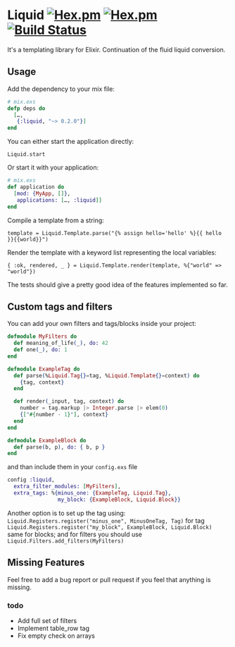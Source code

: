 # Liquid [![Hex.pm](https://img.shields.io/hexpm/v/liquid.svg)](https://hex.pm/packages/liquid) [![Hex.pm](https://img.shields.io/hexpm/dt/liquid.svg)](https://hex.pm/packages/liquid) [![Build Status](https://travis-ci.org/bettyblocks/liquid-elixir.svg?branch=master)](https://travis-ci.org/bettyblocks/liquid-elixir)

It's a templating library for Elixir.
Continuation of the fluid liquid conversion.

## Usage

Add the dependency to your mix file:

``` elixir
# mix.exs
defp deps do
  […,
   {:liquid, "~> 0.2.0"}]
end
```

You can either start the application directly:

`Liquid.start`

Or start it with your application:

``` elixir
# mix.exs
def application do
  [mod: {MyApp, []},
   applications: […, :liquid]]
end
```

Compile a template from a string:

`template = Liquid.Template.parse("{% assign hello='hello' %}{{ hello }}{{world}}")`

Render the template with a keyword list representing the local variables:

`{ :ok, rendered, _ } = Liquid.Template.render(template, %{"world" => "world"})`

The tests should give a pretty good idea of the features implemented so far.

## Custom tags and filters

You can add your own filters and tags/blocks inside your project:

``` elixir
defmodule MyFilters do
  def meaning_of_life(_), do: 42
  def one(_), do: 1
end

defmodule ExampleTag do
  def parse(%Liquid.Tag{}=tag, %Liquid.Template{}=context) do
    {tag, context}
  end

  def render(_input, tag, context) do
    number = tag.markup |> Integer.parse |> elem(0)
    {["#{number - 1}"], context}
  end
end

defmodule ExampleBlock do
  def parse(b, p), do: { b, p }
end
```

and than include them in your `config.exs` file

``` elixir
config :liquid,
  extra_filter_modules: [MyFilters],
  extra_tags: %{minus_one: {ExampleTag, Liquid.Tag},
                my_block: {ExampleBlock, Liquid.Block}}
```

Another option is to set up the tag using:
`Liquid.Registers.register("minus_one", MinusOneTag, Tag)` for tag
`Liquid.Registers.register("my_block", ExampleBlock, Liquid.Block)` same for blocks;
and for filters you should use
`Liquid.Filters.add_filters(MyFilters)`


## Missing Features

Feel free to add a bug report or pull request if you feel that anything is missing.

### todo

* Add full set of filters
* Implement table_row tag
* Fix empty check on arrays

